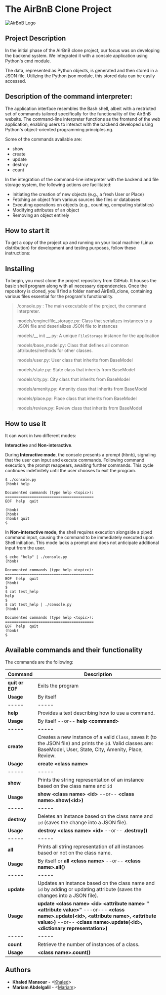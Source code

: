 # The AirBnB Clone Project
![AirBnB Logo](https://www.pngitem.com/pimgs/m/132-1322125_transparent-background-airbnb-logo-hd-png-download.png)

## Project Description
In the initial phase of the AirBnB clone project, our focus was on developing the backend system. We integrated it with a console application using Python's cmd module.

The data, represented as Python objects, is generated and then stored in a JSON file. Utilizing the Python json module, this stored data can be easily accessed.

## Description of the command interpreter:
The application interface resembles the Bash shell, albeit with a restricted set of commands tailored specifically for the functionality of the AirBnB website.
The command-line interpreter functions as the frontend of the web application, enabling users to interact with the backend developed using Python's object-oriented programming principles.ng.

Some of the commands available are:
- show
- create
- update
- destroy
- count

In the integration of the command-line interpreter with the backend and file storage system, the following actions are facilitated:
- Initiating the creation of new objects (e.g., a fresh User or Place)
- Fetching an object from various sources like files or databases
- Executing operations on objects (e.g., counting, computing statistics)
- Modifying attributes of an object
- Removing an object entirely

## How to start it
To get a copy of the project up and running on your local machine (Linux distribution) for development and testing purposes, follow these instructions:

## Installing

To begin, you must clone the project repository from GitHub. It houses the basic shell program along with all necessary dependencies. Once the repository is cloned, you'll find a folder named AirBnB_clone, containing various files essential for the program's functionality.

> /console.py : The main executable of the project, the command interpreter.
>
> models/engine/file_storage.py: Class that serializes instances to a JSON file and deserializes JSON file to instances
> 
> models/__ init __.py:  A unique `FileStorage` instance for the application
> 
> models/base_model.py: Class that defines all common attributes/methods for other classes.
> 
> models/user.py: User class that inherits from BaseModel
> 
>models/state.py: State class that inherits from BaseModel
>
>models/city.py: City class that inherits from BaseModel
>
>models/amenity.py: Amenity class that inherits from BaseModel
>
>models/place.py: Place class that inherits from BaseModel
>
>models/review.py: Review class that inherits from BaseModel



## How to use it
It can work in two different modes:


**Interactive** and **Non-interactive**.


During **Interactive mode**, the console presents a prompt (hbnb), signaling that the user can input and execute commands. Following command execution, the prompt reappears, awaiting further commands. This cycle continues indefinitely until the user chooses to exit the program.

```
$ ./console.py
(hbnb) help

Documented commands (type help <topic>):
========================================
EOF  help  quit

(hbnb) 
(hbnb) 
(hbnb) quit
$
```

In **Non-interactive mode**, the shell requires execution alongside a piped command input, causing the command to be immediately executed upon Shell initiation. This mode lacks a prompt and does not anticipate additional input from the user.


```
$ echo "help" | ./console.py
(hbnb)

Documented commands (type help <topic>):
========================================
EOF  help  quit
(hbnb) 
$
$ cat test_help
help
$
$ cat test_help | ./console.py
(hbnb)

Documented commands (type help <topic>):
========================================
EOF  help  quit
(hbnb) 
$
```



## Available commands and their functionality

The commands are the following:

|Command| Description |
|--|--|
| **quit or EOF** | Exits the program |
| **Usage** | By itself |
| **-----** | **-----** |
| **help** | Provides a text describing how to use a command.  |
| **Usage** | By itself --or-- **help <command\>** |
| **-----** | **-----** |
| **create** | Creates a new instance of a valid `Class`, saves it (to the JSON file) and prints the `id`.  Valid classes are: BaseModel, User, State, City, Amenity, Place, Review. |
| **Usage** | **create <class name\>**|
| **-----** | **-----** |
| **show** | Prints the string representation of an instance based on the class name and `id`  |
| **Usage** | **show <class name\> <id\>** --or-- **<class name\>.show(<id\>)**|
| **-----** | **-----** |
| **destroy** | Deletes an instance based on the class name and `id` (saves the change into a JSON file).  |
| **Usage** | **destroy <class name\> <id\>** --or-- **<class name>.destroy(<id>)** |
| **-----** | **-----** |
| **all** | Prints all string representation of all instances based or not on the class name.  |
| **Usage** | By itself or **all <class name\>** --or-- **<class name\>.all()** |
| **-----** | **-----** |
| **update** | Updates an instance based on the class name and `id` by adding or updating attribute (saves the changes into a JSON file).  |
| **Usage** | **update <class name\> <id\> <attribute name\> "<attribute value\>"** ---or--- **<class name\>.update(<id\>, <attribute name\>, <attribute value\>)** --or-- **<class name\>.update(<id\>, <dictionary representation\>)**|
| **-----** | **-----** |
| **count** | Retrieve the number of instances of a class.  |
| **Usage** | **<class name\>.count()** |

## Authors

- **Khaled Mansour** - <[Khaled](https://github.com/KhaledAbdelgalil)>
- **Mariam Abdelgalil** - <[Mariam](https://github.com/mariamabdelgalil)>
